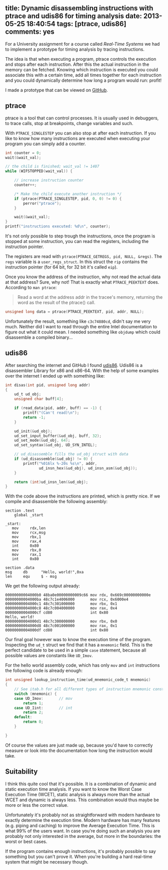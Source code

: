 title: Dynamic disassembling instructions with ptrace and udis86 for timing analysis
date: 2013-05-25 18:40:54
tags: [ptrace, udis86]
comments: yes
---

For a University assignment for a course called _Real-Time Systems_ we had to
implement a prototype for timing analysis by tracing instructions.

The idea is that when executing a program, ptrace controls the execution and
stops after each instruction. After this the actual instruction in the memory
can be fetched. Knowing which instruction is executed you could associate this
with a certain time, add all times together for each instruction and you could
dynamically determine how long a program would run: profit!

I made a prototype that can be viewed on [GitHub](https://github.com/arian/ptrace).

<!-- more -->

ptrace
------

ptrace is a tool that can control processes. It is usually used in debuggers,
to trace calls, stop at breakpoints, change variables and such.

With `PTRACE_SINGLESTEP` you can also stop at after each instruction. If you
like to know how many instructions are executed when executing your program
you can simply add a counter.

```c
int counter = 0;
wait(&wait_val);

// the child is finished; wait_val != 1407
while (WIFSTOPPED(wait_val)) {

	// increase instruction counter
	counter++;

	/* Make the child execute another instruction */
	if (ptrace(PTRACE_SINGLESTEP, pid, 0, 0) != 0) {
		perror("ptrace");
	}

	wait(&wait_val);
}
printf("instructions executed: %d\n", counter);
```

It's not only possible to step trough the instructions, once the program is
stopped at some instruction, you can read the registers, including the
instruction pointer.

The registers are read with `ptrace(PTRACE_GETREGS, pid, NULL, &regs)`. The
`regs` variable is a `user_regs_struct`. In this struct the `rip` contains
the instruction pointer (for 64 bit, for 32 bit it's called `eip`).

Once you know the address of the instruction, why not read the actual data
at that address? Sure, why not! That is exactly what `PTRACE_PEEKTEXT` does.
According to `man ptrace`:

> Read a word at the address addr in the tracee's memory, returning the word
> as the result of the ptrace() call.

```c
unsigned long data = ptrace(PTRACE_PEEKTEXT, pid, addr, NULL);
```

Unfortunately the result, something like `c3c74880cd`, didn't say me very
much. Neither did I want to read through the entire Intel documentation to
figure out what it could mean. I needed something like `objdump` which could
disassemble a compiled binary…

udis86
------

After searching the internet and GitHub I found
[udis86](http://udis86.sourceforge.net/). Udis86 is a disassembler Library for
x86 and x86-64. With the help of some examples over the internet I ended up
with something like:

```c
int disas(int pid, unsigned long addr)
{
	ud_t ud_obj;
	unsigned char buff[4];

	if (read_data(pid, addr, buff) == -1) {
		printf("(Can't read)\n");
		return -1;
	}

	ud_init(&ud_obj);
	ud_set_input_buffer(&ud_obj, buff, 32);
	ud_set_mode(&ud_obj, 64);
	ud_set_syntax(&ud_obj, UD_SYN_INTEL);

	// ud_disassemble fills the ud_obj struct with data
	if (ud_disassemble(&ud_obj) != 0) {
		printf("%016lx %-20s %s\n", addr,
		       ud_insn_hex(&ud_obj), ud_insn_asm(&ud_obj));
	}

	return (int)ud_insn_len(&ud_obj);
}
```

With the code above the instructions are printed, which is pretty nice.
If we compile and disassemble the following assembly:

```ams
section .text
    global _start

_start:
   mov     rdx,len
   mov     rcx,msg
   mov     rbx,1
   mov     rax,4
   int     0x80
   mov     rbx,0
   mov     rax,1
   int     0x80

section .data
msg     db      "Hello, world!",0xa
len     equ     $ - msg
```

We get the following output already:

```
00000000004000b0 48ba0e00000000009c66 mov rdx, 0x669c00000000000e
00000000004000ba 48c7c1e4006000       mov rcx, 0x6000e4
00000000004000c1 48c7c301000000       mov rbx, 0x1
00000000004000c8 48c7c004000000       mov rax, 0x4
00000000004000cf cd80                 int 0x80
Hello, world!
00000000004000d1 48c7c300000000       mov rbx, 0x0
00000000004000d8 48c7c001000000       mov rax, 0x1
00000000004000df cd80                 int 0x80
```

Our final goal however was to know the execution time of the program.
Inspecting the `ud_t` struct we find that it has a `mnemonic` field.
This is the perfect candidate to be used in a simple `case` statement, because
all possible values are constants like `UD_Imov`.

For the hello world assembly code, which has only `mov` and `int` instructions
the following code is already enough:

```c
int unsigned lookup_instruction_time(ud_mnemonic_code_t mnemonic)
{
	// See itab.h for all different types of instruction mnemonic constants
	switch (mnemonic) {
	case UD_Imov:		// mov
		return 1;
	case UD_Iint:		// int
		return 2;
	default:
		return 0;
	}

}
```

Of course the values are just made up, because you'd have to correctly measure
or look into the documentation how long the instruction would take.

Suitability
-----------

I think this quite cool that it's possible. It is a combination of dynamic
and static execution time analysis. If you want to know the Worst Case
Execution Time (WCET), static analysis is always more than the actual WCET and
dynamic is always less. This combination would thus maybe be more or less the
correct value.

Unfortunately it's probably not as straightforward with modern hardware to
exactly determine the execution time. Modern hardware has many features (e.g.
piping and caching) to improve the Average Execution Time. This is what 99% of
the users want. In case you're doing such an analysis you are probably not
only interested in the average, but more in the boundaries: the worst or best
cases.

If the program contains enough instructions, it's probably possible to say
something but you can't prove it. When you're building a hard real-time system
that might be necessary though.
